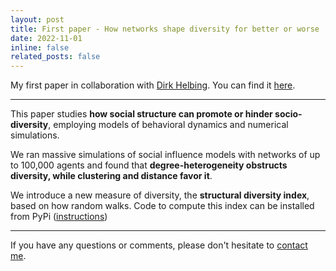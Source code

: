 ```yaml
---
layout: post
title: First paper - How networks shape diversity for better or worse
date: 2022-11-01
inline: false
related_posts: false
---
```


My first paper in collaboration with [Dirk Helbing](https://coss.ethz.ch/people/helbing.html). You can find it [here](https://arxiv.org/abs/2201.09254).

***

This paper studies **how social structure can promote or hinder socio-diversity**, employing models of behavioral dynamics and numerical simulations. 

We ran massive simulations of social influence models with networks of up to 100,000 agents and found that **degree-heterogeneity obstructs diversity, while clustering and distance favor it**. 

We introduce a new measure of diversity, the **structural diversity index**, based on how random walks. Code to compute this index can be installed from PyPi ([instructions](https://github.com/ethz-coss/Structural-diversity-index))

***

If you have any questions or comments, please don't hesitate to [contact me]().